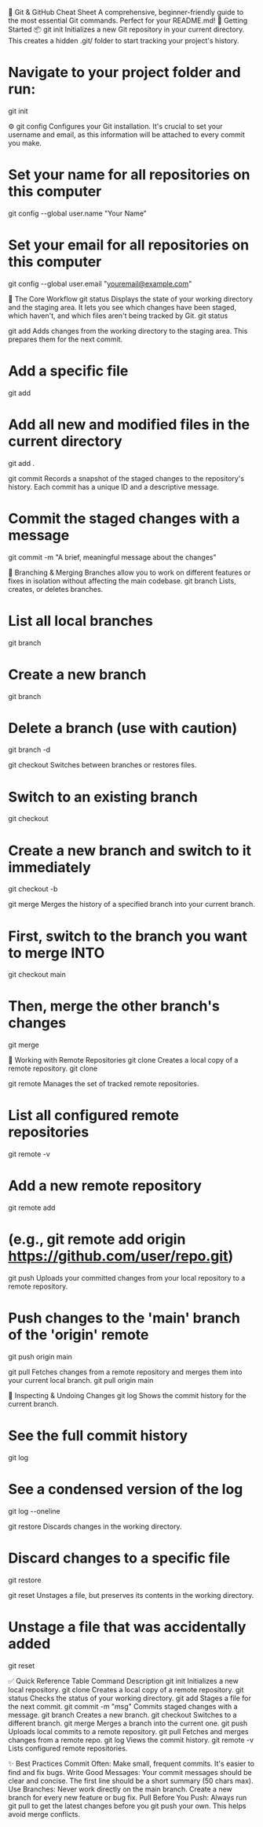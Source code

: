 📝 Git & GitHub Cheat Sheet
A comprehensive, beginner-friendly guide to the most essential Git commands. Perfect for your README.md!
🚀 Getting Started
📦 git init
Initializes a new Git repository in your current directory. This creates a hidden .git/ folder to start tracking your project's history.
# Navigate to your project folder and run:
git init


⚙️ git config
Configures your Git installation. It's crucial to set your username and email, as this information will be attached to every commit you make.
# Set your name for all repositories on this computer
git config --global user.name "Your Name"

# Set your email for all repositories on this computer
git config --global user.email "youremail@example.com"


📂 The Core Workflow
git status
Displays the state of your working directory and the staging area. It lets you see which changes have been staged, which haven't, and which files aren't being tracked by Git.
git status


git add
Adds changes from the working directory to the staging area. This prepares them for the next commit.
# Add a specific file
git add <filename>

# Add all new and modified files in the current directory
git add .


git commit
Records a snapshot of the staged changes to the repository's history. Each commit has a unique ID and a descriptive message.
# Commit the staged changes with a message
git commit -m "A brief, meaningful message about the changes"


🌱 Branching & Merging
Branches allow you to work on different features or fixes in isolation without affecting the main codebase.
git branch
Lists, creates, or deletes branches.
# List all local branches
git branch

# Create a new branch
git branch <branch-name>

# Delete a branch (use with caution)
git branch -d <branch-name>


git checkout
Switches between branches or restores files.
# Switch to an existing branch
git checkout <branch-name>

# Create a new branch and switch to it immediately
git checkout -b <new-branch-name>


git merge
Merges the history of a specified branch into your current branch.
# First, switch to the branch you want to merge INTO
git checkout main

# Then, merge the other branch's changes
git merge <feature-branch-name>


🔗 Working with Remote Repositories
git clone
Creates a local copy of a remote repository.
git clone <repository-url>


git remote
Manages the set of tracked remote repositories.
# List all configured remote repositories
git remote -v

# Add a new remote repository
git remote add <name> <url>
# (e.g., git remote add origin https://github.com/user/repo.git)


git push
Uploads your committed changes from your local repository to a remote repository.
# Push changes to the 'main' branch of the 'origin' remote
git push origin main


git pull
Fetches changes from a remote repository and merges them into your current local branch.
git pull origin main


🧐 Inspecting & Undoing Changes
git log
Shows the commit history for the current branch.
# See the full commit history
git log

# See a condensed version of the log
git log --oneline


git restore
Discards changes in the working directory.
# Discard changes to a specific file
git restore <filename>


git reset
Unstages a file, but preserves its contents in the working directory.
# Unstage a file that was accidentally added
git reset <filename>


✅ Quick Reference Table
Command
Description
git init
Initializes a new local repository.
git clone <url>
Creates a local copy of a remote repository.
git status
Checks the status of your working directory.
git add <file>
Stages a file for the next commit.
git commit -m "msg"
Commits staged changes with a message.
git branch <name>
Creates a new branch.
git checkout <name>
Switches to a different branch.
git merge <name>
Merges a branch into the current one.
git push
Uploads local commits to a remote repository.
git pull
Fetches and merges changes from a remote repo.
git log
Views the commit history.
git remote -v
Lists configured remote repositories.

✨ Best Practices
Commit Often: Make small, frequent commits. It's easier to find and fix bugs.
Write Good Messages: Your commit messages should be clear and concise. The first line should be a short summary (50 chars max).
Use Branches: Never work directly on the main branch. Create a new branch for every new feature or bug fix.
Pull Before You Push: Always run git pull to get the latest changes before you git push your own. This helps avoid merge conflicts.
